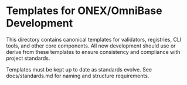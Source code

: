 <!-- === OmniNode:Metadata ===
<!-- metadata_version: 0.1.0 -->
<!-- protocol_version: 0.1.0 -->
<!-- owner: OmniNode Team -->
<!-- copyright: OmniNode Team -->
<!-- schema_version: 0.1.0 -->
<!-- name: README.md -->
<!-- version: 1.0.0 -->
<!-- uuid: 6329f414-9c7f-40ee-b99a-8691f8046f3b -->
<!-- author: OmniNode Team -->
<!-- created_at: 2025-05-21T12:41:40.162375 -->
<!-- last_modified_at: 2025-05-21T16:42:46.067031 -->
<!-- description: Stamped by ONEX -->
<!-- state_contract: state_contract://default -->
<!-- lifecycle: active -->
<!-- hash: 7b65809884c289b787a9d080fee3143f5deba765509f1ba9280f5abad2076cdc -->
<!-- entrypoint: {'type': 'python', 'target': 'README.md'} -->
<!-- runtime_language_hint: python>=3.11 -->
<!-- namespace: onex.stamped.README -->
<!-- meta_type: tool -->
<!-- === /OmniNode:Metadata === -->

<!-- === OmniNode:Metadata ===
<!-- metadata_version: 0.1.0 -->
<!-- protocol_version: 0.1.0 -->
<!-- owner: OmniNode Team -->
<!-- copyright: OmniNode Team -->
<!-- schema_version: 0.1.0 -->
<!-- name: README.md -->
<!-- version: 1.0.0 -->
<!-- uuid: a6d2f8d3-837b-414f-8ba3-b4179d91fe9b -->
<!-- author: OmniNode Team -->
<!-- created_at: 2025-05-21T12:33:43.437692 -->
<!-- last_modified_at: 2025-05-21T16:39:56.708997 -->
<!-- description: Stamped by ONEX -->
<!-- state_contract: state_contract://default -->
<!-- lifecycle: active -->
<!-- hash: 61216df7c475888fc561a945502fed6de31701d3a2704d5dc082de90da53a05c -->
<!-- entrypoint: {'type': 'python', 'target': 'README.md'} -->
<!-- runtime_language_hint: python>=3.11 -->
<!-- namespace: onex.stamped.README -->
<!-- meta_type: tool -->
<!-- === /OmniNode:Metadata === -->

<!-- === OmniNode:Metadata ===
<!-- metadata_version: 0.1.0 -->
<!-- protocol_version: 0.1.0 -->
<!-- owner: OmniNode Team -->
<!-- copyright: OmniNode Team -->
<!-- schema_version: 0.1.0 -->
<!-- name: README.md -->
<!-- version: 1.0.0 -->
<!-- uuid: b49deaca-7c0c-42dd-9228-1cd33a8901e7 -->
<!-- author: OmniNode Team -->
<!-- created_at: 2025-05-21T09:28:42.664937 -->
<!-- last_modified_at: 2025-05-21T16:24:00.317488 -->
<!-- description: Stamped by ONEX -->
<!-- state_contract: state_contract://default -->
<!-- lifecycle: active -->
<!-- hash: 4392c943bb4071ac8bb88400d7561e684e9536c38b9daeb79fc1450dc4b952d9 -->
<!-- entrypoint: {'type': 'python', 'target': 'README.md'} -->
<!-- runtime_language_hint: python>=3.11 -->
<!-- namespace: onex.stamped.README -->
<!-- meta_type: tool -->
<!-- === /OmniNode:Metadata === -->

# Templates for ONEX/OmniBase Development

This directory contains canonical templates for validators, registries, CLI tools, and other core components. All new development should use or derive from these templates to ensure consistency and compliance with project standards.

Templates must be kept up to date as standards evolve. See docs/standards.md for naming and structure requirements.
